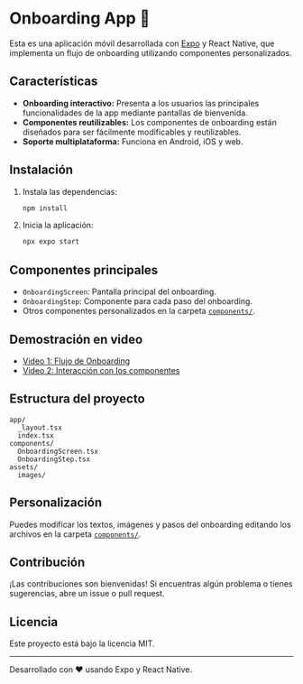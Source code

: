 # Onboarding App 🚀

Esta es una aplicación móvil desarrollada con [Expo](https://expo.dev) y React Native, que implementa un flujo de onboarding utilizando componentes personalizados.

## Características

- **Onboarding interactivo:** Presenta a los usuarios las principales funcionalidades de la app mediante pantallas de bienvenida.
- **Componentes reutilizables:** Los componentes de onboarding están diseñados para ser fácilmente modificables y reutilizables.
- **Soporte multiplataforma:** Funciona en Android, iOS y web.

## Instalación

1. Instala las dependencias:

   ```bash
   npm install
   ```

2. Inicia la aplicación:

   ```bash
   npx expo start
   ```

## Componentes principales

- `OnboardingScreen`: Pantalla principal del onboarding.
- `OnboardingStep`: Componente para cada paso del onboarding.
- Otros componentes personalizados en la carpeta [`components/`](components/).

## Demostración en video

- [Video 1: Flujo de Onboarding](ENLACE_A_TU_VIDEO_1)
- [Video 2: Interacción con los componentes](ENLACE_A_TU_VIDEO_2)

## Estructura del proyecto

```
app/
  _layout.tsx
  index.tsx
components/
  OnboardingScreen.tsx
  OnboardingStep.tsx
assets/
  images/
```

## Personalización

Puedes modificar los textos, imágenes y pasos del onboarding editando los archivos en la carpeta [`components/`](components/).

## Contribución

¡Las contribuciones son bienvenidas! Si encuentras algún problema o tienes sugerencias, abre un issue o pull request.

## Licencia

Este proyecto está bajo la licencia MIT.

---

Desarrollado con ❤️ usando Expo y React Native.
